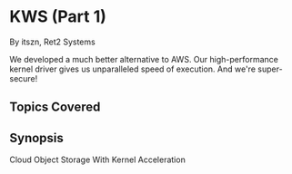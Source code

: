 # KWS (Part 1)
By itszn, Ret2 Systems

We developed a much better alternative to AWS. Our high-performance kernel driver gives us unparalleled speed of execution. And we're super-secure!

## Topics Covered

## Synopsis

Cloud Object Storage With Kernel Acceleration
